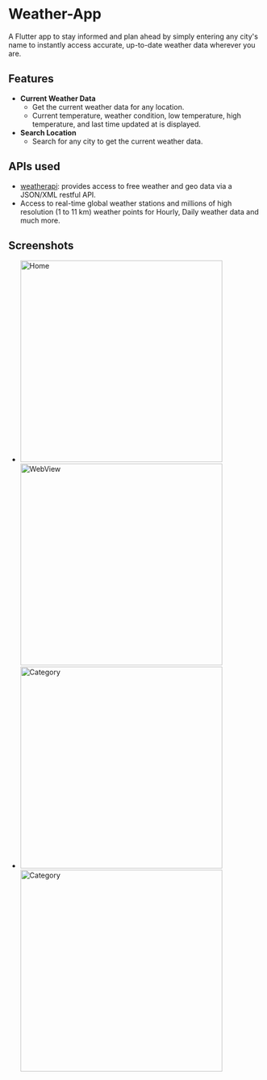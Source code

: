 # Weather-App
 A Flutter app to stay informed and plan ahead by simply entering any city's name to instantly access accurate, up-to-date weather data wherever you are.

## Features
- **Current Weather Data**
  - Get the current weather data for any location.
  - Current temperature, weather condition, low temperature, high temperature, and last time updated at is displayed.
- **Search Location**
  - Search for any city to get the current weather data.

## APIs used
 -  [weatherapi](https://www.weatherapi.com/): provides access to free weather and geo data via a JSON/XML restful API.
 - Access to real-time global weather stations and millions of high resolution (1 to 11 km) weather points for Hourly, Daily weather data and much more.

## Screenshots
- <img src="https://github.com/nadaamohhamed/Weather-App/assets/96924895/f8864d47-e834-452a-963a-18bd60b4bb26" alt="Home" width="400"/> <img src="https://github.com/nadaamohhamed/Weather-App/assets/96924895/a378945c-6815-4c2e-bd85-5ec80260a47b" alt="WebView" width="400"/>
- <img src="https://github.com/nadaamohhamed/Weather-App/assets/96924895/01556271-5f13-4567-957e-1ba9421491f4" alt="Category" width="400"/> <img src="https://github.com/nadaamohhamed/Weather-App/assets/96924895/19f088eb-20dd-4815-9223-8d41b87075ca" alt="Category" width="400"/> 



